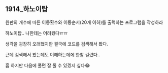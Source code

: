 ## 1914_하노이탑

원판의 개수에 따른 이동횟수와 이동순서(20개 이하)를 출력하는 프로그램을 작성하라

















하노이탑.. 나한테는 어려웠다ㅠㅠ

생각을 굉장히 오래했지만 결국에 코드를 검색해서 봤다.

근데 검색해서 봤는데도 이해하는데에 한참 걸렸다..

흡 하지만 다음에 풀면 잘 풀 수 있겠지 싶다😂